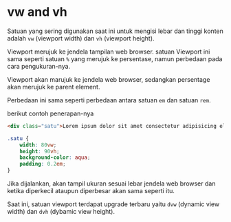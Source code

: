 # vw and vh

Satuan yang sering digunakan saat ini untuk mengisi lebar dan tinggi konten adalah `vw` (viewport width) dan `vh` (viewport height).

Viewport merujuk ke jendela tampilan web browser. satuan Viewport ini sama seperti satuan `%` yang merujuk ke persentase, namun perbedaan pada cara pengukuran-nya.

Viewport akan marujuk ke jendela web browser, sedangkan persentage akan merujuk ke parent element.

Perbedaan ini sama seperti perbedaan antara satuan `em` dan satuan `rem`.

berikut contoh penerapan-nya

```html
<div class="satu">Lorem ipsum dolor sit amet consectetur adipisicing elit. Mollitia possimus, rerum unde quod eveniet eaque maxime tenetur exercitationem modi architecto assumenda blanditiis saepe itaque aperiam molestiae veniam. Non, quae incidunt.</div>
```

```css
.satu {
    width: 80vw;
    height: 90vh;
    background-color: aqua;
    padding: 0.2em;
}
```

Jika dijalankan, akan tampil ukuran sesuai lebar jendela web browser dan ketika diperkecil ataupun diperbesar akan sama seperti itu.

Saat ini, satuan viewport terdapat upgrade terbaru yaitu `dvw` (dynamic view width) dan `dvh` (dybamic view height).